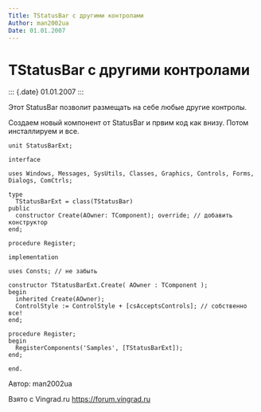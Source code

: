 ```yaml
---
Title: TStatusBar с другими контролами
Author: man2002ua
Date: 01.01.2007
---
```



TStatusBar с другими контролами
===============================

::: {.date}
01.01.2007
:::

Этот StatusBar позволит размещать на себе любые другие контролы.

Создаем новый компонент от StatusBar и првим код как внизу. Потом
инсталлируем и все.

    unit StatusBarExt;
     
    interface
     
    uses Windows, Messages, SysUtils, Classes, Graphics, Controls, Forms, Dialogs, ComCtrls;
     
    type
      TStatusBarExt = class(TStatusBar)
    public
      constructor Create(AOwner: TComponent); override; // добавить конструктор
    end;
     
    procedure Register;
     
    implementation
     
    uses Consts; // не забыть
     
    constructor TStatusBarExt.Create( AOwner : TComponent );
    begin
      inherited Create(AOwner);
      ControlStyle := ControlStyle + [csAcceptsControls]; // собственно все!
    end;
     
    procedure Register;
    begin
      RegisterComponents('Samples', [TStatusBarExt]);
    end;
     
    end.

Автор: man2002ua

Взято с Vingrad.ru <https://forum.vingrad.ru>
